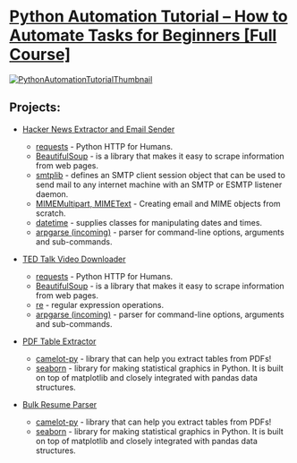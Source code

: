 # [Python Automation Tutorial – How to Automate Tasks for Beginners [Full Course]](https://youtu.be/s8XjEuplx_U)

[![PythonAutomationTutorialThumbnail](https://i3.ytimg.com/vi/s8XjEuplx_U/mqdefault.jpg)](https://youtu.be/s8XjEuplx_U)

## Projects:
- [Hacker News Extractor and Email Sender](Hacker_News_Extractor_and_Email_Sender/hacker_news_extractor_and_email_sender.py)
  * [requests](https://pypi.org/project/requests/) - Python HTTP for Humans.
  * [BeautifulSoup](https://pypi.org/project/beautifulsoup4/) - is a library that makes it easy to scrape information from web pages.
  * [smtplib](https://docs.python.org/3/library/smtplib.html) - defines an SMTP client session object that can be used to send mail to any internet machine with an SMTP or ESMTP listener daemon.
  * [MIMEMultipart, MIMEText](https://docs.python.org/3/library/email.mime.html) - Creating email and MIME objects from scratch.
  * [datetime](https://docs.python.org/3/library/datetime.html) - supplies classes for manipulating dates and times.
  * [arpgarse (incoming)](https://docs.python.org/3/library/argparse.html) - parser for command-line options, arguments and sub-commands.

- [TED Talk Video Downloader](TED_Talk_Video_Downloader/ted_talk_video_downloader.py)
  * [requests](https://pypi.org/project/requests/) - Python HTTP for Humans.
  * [BeautifulSoup](https://pypi.org/project/beautifulsoup4/) - is a library that makes it easy to scrape information from web pages. 
  * [re](https://docs.python.org/3/library/re.html) - regular expression operations.
  * [arpgarse (incoming)](https://docs.python.org/3/library/argparse.html) - parser for command-line options, arguments and sub-commands.

- [PDF Table Extractor](Table_Extractor/Extracting_Table_from_PDF_UN_HDI_report.ipynb)
  * [camelot-py](https://pypi.org/project/camelot-py/) - library that can help you extract tables from PDFs!
  * [seaborn](https://pypi.org/project/seaborn/) - library for making statistical graphics in Python. It is built on top of matplotlib and closely integrated with pandas data structures.

- [Bulk Resume Parser]()
  * [camelot-py](https://pypi.org/project/camelot-py/) - library that can help you extract tables from PDFs!
  * [seaborn](https://pypi.org/project/seaborn/) - library for making statistical graphics in Python. It is built on top of matplotlib and closely integrated with pandas data structures.
